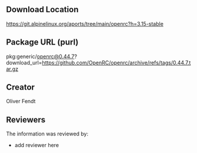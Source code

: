 ## Download Location

https://git.alpinelinux.org/aports/tree/main/openrc?h=3.15-stable

## Package URL (purl)

pkg:generic/openrc@0.44.7?download_url=https://github.com/OpenRC/openrc/archive/refs/tags/0.44.7.tar.gz

## Creator

Oliver Fendt

## Reviewers

The information was reviewed by:

* add reviewer here
